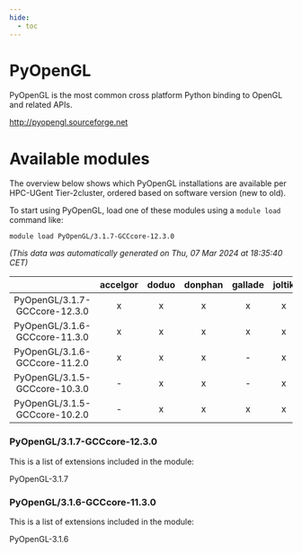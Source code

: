 ```yaml
---
hide:
  - toc
---
```


PyOpenGL
========


PyOpenGL is the most common cross platform Python binding to OpenGL and related APIs.

http://pyopengl.sourceforge.net
# Available modules


The overview below shows which PyOpenGL installations are available per HPC-UGent Tier-2cluster, ordered based on software version (new to old).

To start using PyOpenGL, load one of these modules using a `module load` command like:

```shell
module load PyOpenGL/3.1.7-GCCcore-12.3.0
```

*(This data was automatically generated on Thu, 07 Mar 2024 at 18:35:40 CET)*  

| |accelgor|doduo|donphan|gallade|joltik|skitty|
| :---: | :---: | :---: | :---: | :---: | :---: | :---: |
|PyOpenGL/3.1.7-GCCcore-12.3.0|x|x|x|x|x|x|
|PyOpenGL/3.1.6-GCCcore-11.3.0|x|x|x|x|x|x|
|PyOpenGL/3.1.6-GCCcore-11.2.0|x|x|x|-|x|x|
|PyOpenGL/3.1.5-GCCcore-10.3.0|-|x|x|-|x|x|
|PyOpenGL/3.1.5-GCCcore-10.2.0|-|x|x|x|x|x|


### PyOpenGL/3.1.7-GCCcore-12.3.0

This is a list of extensions included in the module:

PyOpenGL-3.1.7

### PyOpenGL/3.1.6-GCCcore-11.3.0

This is a list of extensions included in the module:

PyOpenGL-3.1.6